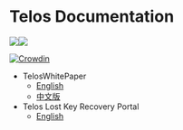 # Telos Documentation

<img align="center" src="https://raw.githubusercontent.com/Telos-Canton/telos-docs/master/images/Telos_MarketingSite_TelosLogo_500px.7fa80b93.png" heigh="200" /><img align="center" src="https://raw.githubusercontent.com/Telos-Canton/telos-docs/master/images/telos-canton-logo-slogan-200X200.png" />

[![Crowdin](https://d322cqt584bo4o.cloudfront.net/telos-docs/localized.svg)](https://crowdin.com/project/telos-docs)

- TelosWhitePaper 
  - [English](TelosWhitePaper.md)
  - [中文版](./zh-CN/TelosWhitePaper.md)
- Telos Lost Key Recovery Portal 
  - [English](TelosLostKeyRecoveryPortal.md)